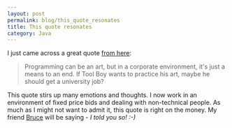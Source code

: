 ```yaml
---
layout: post
permalink: blog/this_quote_resonates
title: This quote resonates
category: Java
---
```


<p>
I just came across a great quote <a href="http://freeroller.net/page/rsaunders/20040116#the_best_quote">from here</a>:

</p>
<blockquote>
Programming can be an art, but in a corporate environment, it's just a means to an end. If Tool Boy wants to practice his art, maybe he should get a university job?

</blockquote>
<p>
This quote stirs up many emotions and thoughts. I now work in an environment of fixed price bids and dealing with non-technical people. As much as I might not want to admit it, this quote is right on the money. My friend <a href="http://freeroller.net/page/bcarney">Bruce</a> will be saying - <i>I told you so! :-)</i>

</p>
